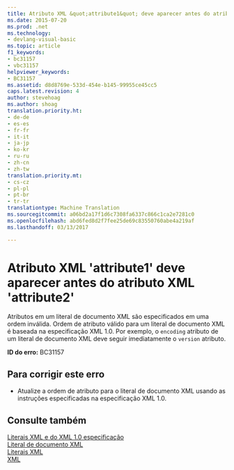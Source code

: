 ```yaml
---
title: Atributo XML &quot;attribute1&quot; deve aparecer antes do atributo XML &quot;attribute2&quot; | Documentos do Microsoft
ms.date: 2015-07-20
ms.prod: .net
ms.technology:
- devlang-visual-basic
ms.topic: article
f1_keywords:
- bc31157
- vbc31157
helpviewer_keywords:
- BC31157
ms.assetid: d8d8769e-533d-454e-b145-99955ce45cc5
caps.latest.revision: 4
author: stevehoag
ms.author: shoag
translation.priority.ht:
- de-de
- es-es
- fr-fr
- it-it
- ja-jp
- ko-kr
- ru-ru
- zh-cn
- zh-tw
translation.priority.mt:
- cs-cz
- pl-pl
- pt-br
- tr-tr
translationtype: Machine Translation
ms.sourcegitcommit: a06bd2a17f1d6c7308fa6337c866c1ca2e7281c0
ms.openlocfilehash: abd6fed8d2f7fee25de69c83550760abe4a219af
ms.lasthandoff: 03/13/2017

---
```

# <a name="xml-attribute-39attribute139-must-appear-before-xml-attribute-39attribute239"></a>Atributo XML 'attribute1' deve aparecer antes do atributo XML 'attribute2'
Atributos em um literal de documento XML são especificados em uma ordem inválida. Ordem de atributo válido para um literal de documento XML é baseada na especificação XML 1.0. Por exemplo, o `encoding` atributo de um literal de documento XML deve seguir imediatamente o `version` atributo.  
  
 **ID do erro:** BC31157  
  
## <a name="to-correct-this-error"></a>Para corrigir este erro  
  
-   Atualize a ordem de atributo para o literal de documento XML usando as instruções especificadas na especificação XML 1.0.  
  
## <a name="see-also"></a>Consulte também  
 [Literais XML e do XML 1.0 especificação](../../visual-basic/programming-guide/language-features/xml/xml-literals-and-the-xml-1-0-specification.md)   
 [Literal de documento XML](../../visual-basic/language-reference/xml-literals/xml-document-literal.md)   
 [Literais XML](../../visual-basic/language-reference/xml-literals/index.md)   
 [XML](../../visual-basic/programming-guide/language-features/xml/index.md)
